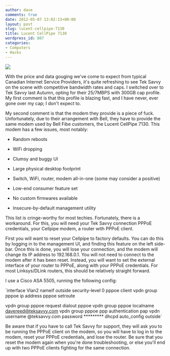 ```yaml
---
author: dave
comments: true
date: 2012-05-07 13:02:13+00:00
layout: post
slug: lucent-cellpipe-7130
title: Lucent CellPipe 7130
wordpress_id: 807
categories:
- Computers
- Hacks
---
```


[![](http://www.davereed.ca/wp-content/uploads/2012/04/100125_CellPipeModem_2.jpg)](http://www.davereed.ca/wp-content/uploads/2012/04/100125_CellPipeModem_2.jpg)

With the price and data gouging we've come to expect from typical Canadian Internet Service Providers, it's quite refreshing to see Tek Savvy on the scene with competitive bandwidth rates and caps.  I switched over to Tek Savvy last Autumn, opting for their 25/7MBPS with 300GB cap profile. My first comment is that this profile is blazing fast, and I have never, ever gone over my cap; I don't expect to.  

My second comment is that the modem they provide is a piece of fuck.  
Unfortunately, due to their arrangement with Bell, they have to provide the same modem used by Bell Fibe customers, the Lucent CellPipe 7130.  This modem has a few issues, most notably: 
	
* Random reboots

	
* WiFi dropping

	
* Clumsy and buggy UI

	
* Large physical desktop footprint

	
* Switch, WiFi, router, modem all-in-one (some may consider a positive)

	
* Low-end consumer feature set

	
* No custom firmwares available

	
* Insecure-by-default management utility


This list is cringe-worthy for most techies.  Fortunately, there is a workaround.  For this, you will need your Tek Savvy connection PPPoE credentials, your Cellpipe modem, a router with PPPoE client.

First you will want to reset your Cellpipe to factory defaults.  You can do this by logging in to the management UI, and finding this feature on the left side-bar.  Once this is done, you will lose your connection, and the modem will change its IP address to 192.168.0.1.  You will not need to connect to the modem after it has been reset.  Instead, you will want to set the external interface of your router to PPPoE, along with your PPPoE credentials.  For most Linksys/DLink routers, this should be relatively straight forward.  

I use a Cisco ASA 5505, running the following config:

`interface Vlan2
 nameif outside
 security-level 0
 pppoe client vpdn group pppoe
 ip address pppoe setroute

vpdn group pppoe request dialout pppoe
vpdn group pppoe localname davereed@teksavvy.com
vpdn group pppoe ppp authentication pap
vpdn username @teksavvy.com password *********
dhcpd auto_config outside`

Be aware that if you have to call Tek Savvy for support, they will ask you to be running the PPPoE client on the modem, so you will have to log in to the modem, reset your PPPoE credentials, and lose the router.  Be sure that you reset the modem again when you're done troubleshooting, or else you'll end up with two PPPoE clients fighting for the same connection.  
